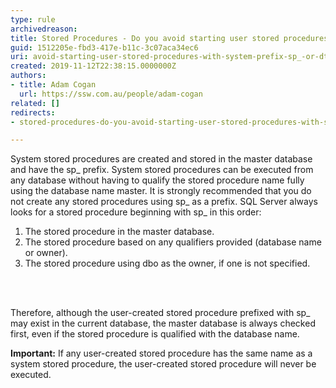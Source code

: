 ```yaml
---
type: rule
archivedreason: 
title: Stored Procedures - Do you avoid starting user stored procedures with system prefix "sp_" or "dt_"?
guid: 1512205e-fbd3-417e-b11c-3c07aca34ec6
uri: avoid-starting-user-stored-procedures-with-system-prefix-sp_-or-dt_
created: 2019-11-12T22:38:15.0000000Z
authors:
- title: Adam Cogan
  url: https://ssw.com.au/people/adam-cogan
related: []
redirects:
- stored-procedures-do-you-avoid-starting-user-stored-procedures-with-system-prefix-sp_-or-dt_

---
```



<p>System stored procedures are created and stored in the master database and have the sp_ prefix. System stored procedures can be executed from any database without having to qualify the stored procedure name fully using the database name master. It is strongly recommended that you do not create any stored procedures using sp_ as a prefix. SQL Server always looks for a stored procedure beginning with sp_ in this order&#58;</p><ol><li>The stored procedure in the master database.</li><li>The stored procedure based on any qualifiers provided (database name or owner).</li><li>The stored procedure using dbo as the owner, if one is not specified.<br></li></ol>
<br><excerpt class='endintro'></excerpt><br>
<p>Therefore, although the user-created stored procedure prefixed with sp_ may exist in the current database, the master database is always checked first, even if the stored procedure is qualified with the database name.<br></p><p><strong>Important&#58;</strong>&#160;If any user-created stored procedure has the same name as a system stored procedure, the user-created stored procedure will never be executed.<br></p>


